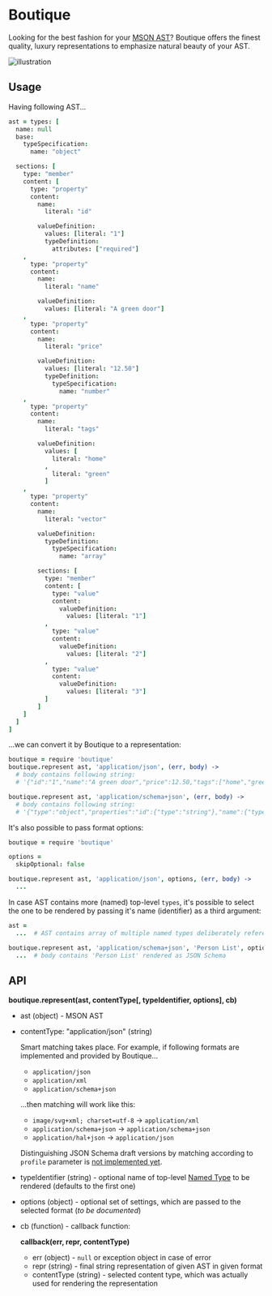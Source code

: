 # Boutique

Looking for the best fashion for your [MSON AST](https://github.com/apiaryio/mson-ast)? Boutique offers the finest quality, luxury representations to emphasize natural beauty of your AST.

![illustration](https://github.com/apiaryio/boutique/blob/master/assets/boutique.png?raw=true)

## Usage

Having following AST...

```coffeescript
ast = types: [
  name: null
  base:
    typeSpecification:
      name: "object"

  sections: [
    type: "member"
    content: [
      type: "property"
      content:
        name:
          literal: "id"

        valueDefinition:
          values: [literal: "1"]
          typeDefinition:
            attributes: ["required"]
    ,
      type: "property"
      content:
        name:
          literal: "name"

        valueDefinition:
          values: [literal: "A green door"]
    ,
      type: "property"
      content:
        name:
          literal: "price"

        valueDefinition:
          values: [literal: "12.50"]
          typeDefinition:
            typeSpecification:
              name: "number"
    ,
      type: "property"
      content:
        name:
          literal: "tags"

        valueDefinition:
          values: [
            literal: "home"
          ,
            literal: "green"
          ]
    ,
      type: "property"
      content:
        name:
          literal: "vector"

        valueDefinition:
          typeDefinition:
            typeSpecification:
              name: "array"

        sections: [
          type: "member"
          content: [
            type: "value"
            content:
              valueDefinition:
                values: [literal: "1"]
          ,
            type: "value"
            content:
              valueDefinition:
                values: [literal: "2"]
          ,
            type: "value"
            content:
              valueDefinition:
                values: [literal: "3"]
          ]
        ]
    ]
  ]
]
```

...we can convert it by Boutique to a representation:

```coffeescript
boutique = require 'boutique'
boutique.represent ast, 'application/json', (err, body) ->
  # body contains following string:
  # '{"id":"1","name":"A green door","price":12.50,"tags":["home","green"],"vector":["1","2","3"]}'

boutique.represent ast, 'application/schema+json', (err, body) ->
  # body contains following string:
  # '{"type":"object","properties":"id":{"type":"string"},"name":{"type":"string"},"price":{"type":"number"},"tags":{"type":"array"},"vector":{"type":"array"}}'
```

It's also possible to pass format options:

```coffeescript
boutique = require 'boutique'

options =
  skipOptional: false

boutique.represent ast, 'application/json', options, (err, body) ->
  ...
```

In case AST contains more (named) top-level `types`, it's possible to select the one to be rendered by passing it's name (identifier) as a third argument:

```coffeescript
ast =
  ...  # AST contains array of multiple named types deliberately referencing each other: 'Person', 'Person List', and 'Address'

boutique.represent ast, 'application/schema+json', 'Person List', options, (err, body) ->
  ...  # body contains 'Person List' rendered as JSON Schema
```

## API

**boutique.represent(ast, contentType[, typeIdentifier, options], cb)**

-   ast (object) - MSON AST
-   contentType: "application/json" (string)
    
    Smart matching takes place. For example, if following formats are implemented and provided by Boutique...

    -   `application/json`
    -   `application/xml`
    -   `application/schema+json`

    ...then matching will work like this:

    -   `image/svg+xml; charset=utf-8` → `application/xml`
    -   `application/schema+json` → `application/schema+json`
    -   `application/hal+json` → `application/json`

    Distinguishing JSON Schema draft versions by matching according to `profile` parameter is [not implemented yet](https://github.com/apiaryio/boutique/issues/14).

-   typeIdentifier (string) - optional name of top-level [Named Type](https://github.com/apiaryio/mson-ast#named-type-object) to be rendered (defaults to the first one)
-   options (object) - optional set of settings, which are passed to the selected format (*to be documented*)
-   cb (function) - callback function:
    
    **callback(err, repr, contentType)**

    -   err (object) - `null` or exception object in case of error
    -   repr (string) - final string representation of given AST in given format
    -   contentType (string) - selected content type, which was actually used for rendering the representation
